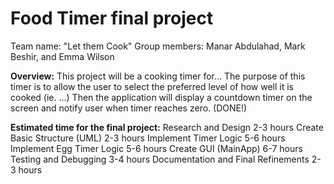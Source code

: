 # Food Timer final project
Team name: "Let them Cook"
Group members: Manar Abdulahad, Mark Beshir, and Emma Wilson

**Overview:**
This project will be a cooking timer for... 
The purpose of this timer is to allow the user to select the preferred level of how well it is cooked (ie. ...)
Then the application will display a countdown timer on the screen and notify user when timer reaches zero. (DONE!)

**Estimated time for the final project:**
Research and Design	2-3 hours
Create Basic Structure (UML) 2-3 hours
Implement Timer Logic	5-6 hours
Implement Egg Timer Logic	5-6 hours
Create GUI (MainApp)	6-7 hours
Testing and Debugging	3-4 hours
Documentation and Final Refinements 2-3 hours
